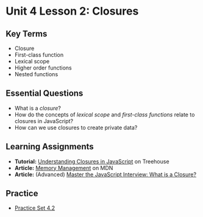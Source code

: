 # Unit 4 Lesson 2: Closures

## Key Terms
* Closure
* First-class function
* Lexical scope
* Higher order functions
* Nested functions

## Essential Questions
* What is a _closure_?
* How do the concepts of _lexical scope_ and _first-class functions_ relate to closures in JavaScript?
* How can we use closures to create private data?

## Learning Assignments
* **Tutorial:** [Understanding Closures in JavaScript](https://teamtreehouse.com/library/understanding-closures-in-javascript) on Treehouse
* **Article:** [Memory Management](https://developer.mozilla.org/en-US/docs/Web/JavaScript/Memory_Management) on MDN
* **Article:** (Advanced) [Master the JavaScript Interview: What is a Closure?](https://medium.com/javascript-scene/master-the-javascript-interview-what-is-a-closure-b2f0d2152b36)

## Practice
* [Practice Set 4.2](https://github.com/The-Marcy-Lab-School/se-unit-4/blob/master/lesson-2-closures/practice-set/exercises.md)

